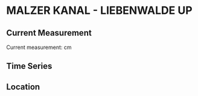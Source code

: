 # MALZER KANAL - LIEBENWALDE UP

## Current Measurement

Current measurement: <Value topic="rivers/pegel-online/MZK/LIEBENWALDE-UP/measurementValue"/> cm

## Time Series

<TimeSeries topic="rivers/pegel-online/MZK/LIEBENWALDE-UP/measurementValue" period="week" />

## Location

<WorldMap>
  <Marker lat="52.85030961857215" lon="13.396051126078431" labelTopic="rivers/pegel-online/MZK/LIEBENWALDE-UP/measurementValue" />
</WorldMap>
